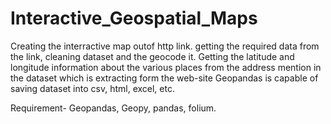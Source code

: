 # Interactive_Geospatial_Maps
Creating the interractive map outof http link. getting the required data from the link, cleaning dataset and the geocode it.
Getting the latitude and longitude information about the various places from the address mention in the dataset which is extracting form the web-site
Geopandas is capable of saving dataset into csv, html, excel, etc. 

Requirement-
Geopandas,
Geopy,
pandas,
folium.

